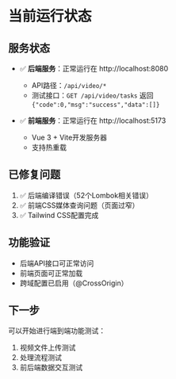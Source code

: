 # 当前运行状态

## 服务状态
- ✅ **后端服务**：正常运行在 http://localhost:8080
  - API路径：`/api/video/*`
  - 测试接口：`GET /api/video/tasks` 返回 `{"code":0,"msg":"success","data":[]}`
  
- ✅ **前端服务**：正常运行在 http://localhost:5173
  - Vue 3 + Vite开发服务器
  - 支持热重载

## 已修复问题
1. ✅ 后端编译错误（52个Lombok相关错误）
2. ✅ 前端CSS媒体查询问题（页面过窄）
3. ✅ Tailwind CSS配置完成

## 功能验证
- 后端API接口可正常访问
- 前端页面可正常加载
- 跨域配置已启用（@CrossOrigin）

## 下一步
可以开始进行端到端功能测试：
1. 视频文件上传测试
2. 处理流程测试
3. 前后端数据交互测试